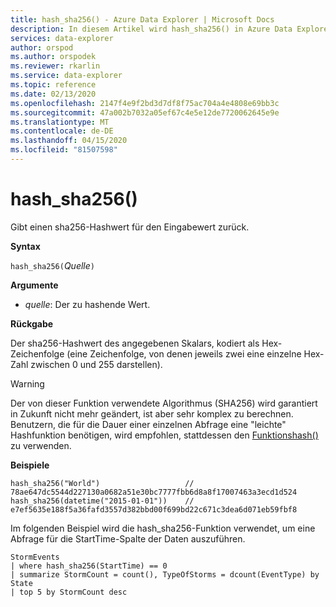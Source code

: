 ```yaml
---
title: hash_sha256() - Azure Data Explorer | Microsoft Docs
description: In diesem Artikel wird hash_sha256() in Azure Data Explorer beschrieben.
services: data-explorer
author: orspod
ms.author: orspodek
ms.reviewer: rkarlin
ms.service: data-explorer
ms.topic: reference
ms.date: 02/13/2020
ms.openlocfilehash: 2147f4e9f2bd3d7df8f75ac704a4e4808e69bb3c
ms.sourcegitcommit: 47a002b7032a05ef67c4e5e12de7720062645e9e
ms.translationtype: MT
ms.contentlocale: de-DE
ms.lasthandoff: 04/15/2020
ms.locfileid: "81507598"
---
```

# <a name="hash_sha256"></a>hash_sha256()

Gibt einen sha256-Hashwert für den Eingabewert zurück.

**Syntax**

`hash_sha256(`*Quelle*`)`

**Argumente**

* *quelle*: Der zu hashende Wert.

**Rückgabe**

Der sha256-Hashwert des angegebenen Skalars, kodiert als Hex-Zeichenfolge (eine Zeichenfolge, von denen jeweils zwei eine einzelne Hex-Zahl zwischen 0 und 255 darstellen).

> [!WARNING]
> Der von dieser Funktion verwendete Algorithmus (SHA256) wird garantiert in Zukunft nicht mehr geändert, ist aber sehr komplex zu berechnen. Benutzern, die für die Dauer einer einzelnen Abfrage eine "leichte" Hashfunktion benötigen, wird empfohlen, stattdessen den [Funktionshash()](./hashfunction.md) zu verwenden.

**Beispiele**

```kusto
hash_sha256("World")                   // 78ae647dc5544d227130a0682a51e30bc7777fbb6d8a8f17007463a3ecd1d524
hash_sha256(datetime("2015-01-01"))    // e7ef5635e188f5a36fafd3557d382bbd00f699bd22c671c3dea6d071eb59fbf8
```

Im folgenden Beispiel wird die hash_sha256-Funktion verwendet, um eine Abfrage für die StartTime-Spalte der Daten auszuführen.

```kusto
StormEvents 
| where hash_sha256(StartTime) == 0
| summarize StormCount = count(), TypeOfStorms = dcount(EventType) by State 
| top 5 by StormCount desc
```